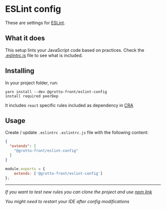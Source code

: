 # ESLint config

These are settings for [ESLint](https://eslint.org/).

## What it does

This setup lints your JavaScript code based on practices. Check the [.eslintrc.js](.eslintrc.js) file to see what is included.

## Installing

In your project folder, run:

```
yarn install --dev @grotto-front/eslint-config
install required peerDep
```

It includes `react` specific rules included as dependency in [CRA](https://www.npmjs.com/package/eslint-config-react-app#usage-in-create-react-app-projects) 

## Usage

Create / update  `.eslintrc` `.eslintrc.js` file with the following content:

```json
{
  "extends": [
    "@grotto-front/eslint-config"
  ]
}
```

```js
module.exports = {
    extends: ['@grotto-front/eslint-config']
};
```

---

*If you want to test new rules you can clone the project and use [npm link](https://docs.npmjs.com/cli/v6/commands/npm-link)*

*You might need to restart your IDE after config modifications*
